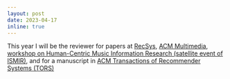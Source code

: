 ```yaml
---
layout: post
date: 2023-04-17
inline: true
---
```


This year I will be the reviewer for papers at [RecSys](https://recsys.acm.org/recsys23/), [ACM Multimedia](https://www.acmmm2023.org/), [workshop on Human-Centric Music Information Research (satellite event of ISMIR)](https://sites.google.com/view/designinghuman-centricmir), and for a manuscript in [ACM Transactions of Recommender Systems (TORS)](https://dl.acm.org/journal/tors)

